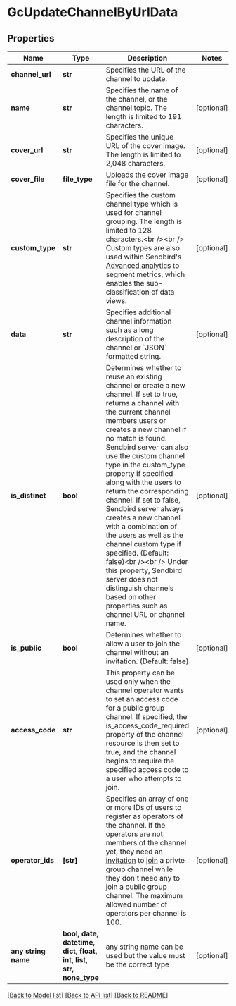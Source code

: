 # GcUpdateChannelByUrlData


## Properties
Name | Type | Description | Notes
------------ | ------------- | ------------- | -------------
**channel_url** | **str** | Specifies the URL of the channel to update. | 
**name** | **str** | Specifies the name of the channel, or the channel topic. The length is limited to 191 characters. | [optional] 
**cover_url** | **str** | Specifies the unique URL of the cover image. The length is limited to 2,048 characters. | [optional] 
**cover_file** | **file_type** | Uploads the cover image file for the channel. | [optional] 
**custom_type** | **str** | Specifies the custom channel type which is used for channel grouping. The length is limited to 128 characters.&lt;br /&gt;&lt;br /&gt; Custom types are also used within Sendbird&#39;s [Advanced analytics](/docs/chat/v3/platform-api/guides/advanced-analytics) to segment metrics, which enables the sub-classification of data views. | [optional] 
**data** | **str** | Specifies additional channel information such as a long description of the channel or &#x60;JSON&#x60; formatted string. | [optional] 
**is_distinct** | **bool** | Determines whether to reuse an existing channel or create a new channel. If set to true, returns a channel with the current channel members users or creates a new channel if no match is found. Sendbird server can also use the custom channel type in the custom_type property if specified along with the users to return the corresponding channel. If set to false, Sendbird server always creates a new channel with a combination of the users as well as the channel custom type if specified. (Default: false)&lt;br /&gt;&lt;br /&gt; Under this property, Sendbird server does not distinguish channels based on other properties such as channel URL or channel name. | [optional] 
**is_public** | **bool** | Determines whether to allow a user to join the channel without an invitation. (Default: false) | [optional] 
**access_code** | **str** | This property can be used only when the channel operator wants to set an access code for a public group channel. If specified, the is_access_code_required property of the channel resource is then set to true, and the channel begins to require the specified access code to a user who attempts to join. | [optional] 
**operator_ids** | **[str]** | Specifies an array of one or more IDs of users to register as operators of the channel. If the operators are not members of the channel yet, they need an [invitation](#2-invite-as-members) to [join](#2-join-a-channel) a privte group channel while they don&#39;t need any to join a [public](#-3-private-vs-public) group channel. The maximum allowed number of operators per channel is 100. | [optional] 
**any string name** | **bool, date, datetime, dict, float, int, list, str, none_type** | any string name can be used but the value must be the correct type | [optional]

[[Back to Model list]](../README.md#documentation-for-models) [[Back to API list]](../README.md#documentation-for-api-endpoints) [[Back to README]](../README.md)


